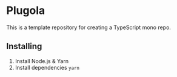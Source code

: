 # Plugola

This is a template repository for creating a TypeScript mono repo.

## Installing

1. Install Node.js & Yarn
1. Install dependencies `yarn`
